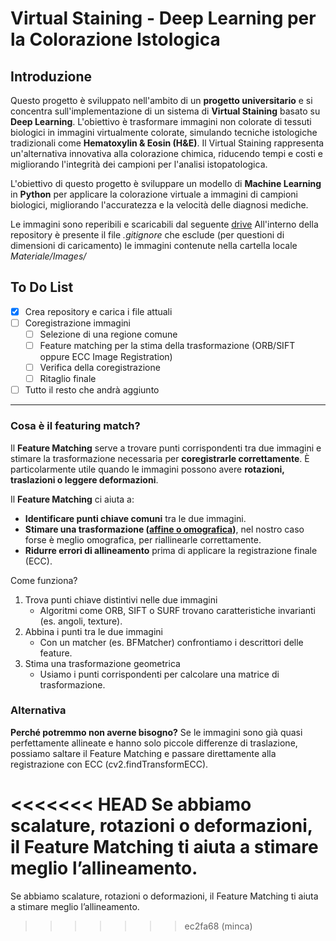 # Virtual Staining - Deep Learning per la Colorazione Istologica
## Introduzione
Questo progetto è sviluppato nell'ambito di un **progetto universitario** e si concentra sull'implementazione di un sistema di **Virtual Staining** basato su **Deep Learning**. L'obiettivo è trasformare immagini non colorate di tessuti biologici in immagini virtualmente colorate, simulando tecniche istologiche tradizionali come **Hematoxylin & Eosin (H&E)**. Il Virtual Staining rappresenta un'alternativa innovativa alla colorazione chimica, riducendo tempi e costi e migliorando l'integrità dei campioni per l'analisi istopatologica.

L'obiettivo di questo progetto è sviluppare un modello di **Machine Learning** in **Python** per applicare la colorazione virtuale a immagini di campioni biologici, migliorando l'accuratezza e la velocità delle diagnosi mediche.

Le immagini sono reperibili e scaricabili dal seguente [drive](https://drive.google.com/drive/folders/1IXghZigB_MtO467T4DVMgGQ_lThMao8I?usp=sharing)
All'interno della repository è presente il file _.gitignore_ che esclude (per questioni di dimensioni di caricamento) le immagini contenute nella cartella locale _Materiale/Images/_
## To Do List
- [x] Crea repository e carica i file attuali
- [ ] Coregistrazione immagini
	- [ ] Selezione di una regione comune
	- [ ] Feature matching per la stima della trasformazione (ORB/SIFT oppure ECC Image Registration) 
	- [ ] Verifica della coregistrazione
	- [ ] Ritaglio finale
- [ ] Tutto il resto che andrà aggiunto

---
### Cosa è il featuring match?
Il **Feature Matching** serve a trovare punti corrispondenti tra due immagini e stimare la trasformazione necessaria per **coregistrarle correttamente**. È particolarmente utile quando le immagini possono avere **rotazioni, traslazioni o leggere deformazioni**.

Il **Feature Matching** ci aiuta a:
- **Identificare punti chiave comuni** tra le due immagini.
- **Stimare una trasformazione ([affine o omografica](https://aimagelab.ing.unimore.it/didattica/corsi/eia09/materiale/1%29%20dispense/6_eia_trasformazionispaziali.pdf))**, nel nostro caso forse è meglio omografica, per riallinearle correttamente.
- **Ridurre errori di allineamento** prima di applicare la registrazione finale (ECC).

Come funziona?
1. Trova punti chiave distintivi nelle due immagini
	- Algoritmi come ORB, SIFT o SURF trovano caratteristiche invarianti (es. angoli, texture).
2. Abbina i punti tra le due immagini
	- Con un matcher (es. BFMatcher) confrontiamo i descrittori delle feature.
3. Stima una trasformazione geometrica
	- Usiamo i punti corrispondenti per calcolare una matrice di trasformazione.

### Alternativa
**Perché potremmo non averne bisogno?**
Se le immagini sono già quasi perfettamente allineate e hanno solo piccole differenze di traslazione, possiamo saltare il Feature Matching e passare direttamente alla registrazione con ECC (cv2.findTransformECC).

<<<<<<< HEAD
Se abbiamo scalature, rotazioni o deformazioni, il Feature Matching ti aiuta a stimare meglio l’allineamento.
=======
Se abbiamo scalature, rotazioni o deformazioni, il Feature Matching ti aiuta a stimare meglio l’allineamento.
>>>>>>> ec2fa68 (minca)
